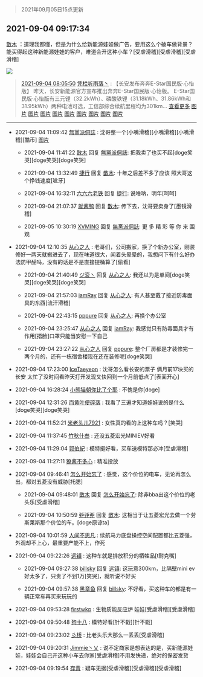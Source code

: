 > 2021年09月05日15点更新
<link rel="stylesheet" href="https://cdn.jsdelivr.net/gh/taotie6/sampleJSON@main/css/photo_show.css">


 ## 2021-09-04 09:17:34 

 [㪚木](https://www.coolapk.com/feed/29751622?shareKey=ZDA0OGEzNDYyZjFjNjEzMmNiOTM~) ：道理我都懂，但是为什么给新能源娃娃做广告，要用这么个破车做背景？能买得起这种新能源娃娃的客户，难道会开这种小车？[受虐滑稽][受虐滑稽][受虐滑稽] 

<div class="album">
<img class="img-item" src="http://image.coolapk.com/feed/2021/0904/09/1081091_8b85ef88_8253_2405@2240x3360.jpeg" />
</div>

> [2021-09-04 08:05:50](29750628) 
> [凭栏听雨落丶](https://www.coolapk.com/feed/29750628?shareKey=NmRkZDFlNzI3NTJlNjEzMmM5ZTQ~) : 【长安发布奔奔E-Star国民版·心怡版】  昨天，长安新能源官方宣布推出奔奔E-Star国民版·心怡版。  E-Star国民版·心怡版有三元锂（32.2kWh）、磷酸铁锂（31.18kWh、31.86kWh和31.95kWh）两种电池可选，工信部综合续航里程均为301km... <a href="">查看更多</a> 
[图片](http://image.coolapk.com/feed/2021/0904/08/537639_84890f35_3943_8221@1080x872.jpeg)
[图片](http://image.coolapk.com/feed/2021/0904/08/537639_a5bb06ab_3943_8223@1440x1080.jpeg)
[图片](http://image.coolapk.com/feed/2021/0904/08/537639_0cac52b0_3943_8225@1440x1080.jpeg)
[图片](http://image.coolapk.com/feed/2021/0904/08/537639_7fdf7176_3943_8226@1440x1080.jpeg)
[图片](http://image.coolapk.com/feed/2021/0904/08/537639_f8df9170_3943_8228@1440x1080.jpeg)
[图片](http://image.coolapk.com/feed/2021/0904/08/537639_8aa28c7d_3943_823@1440x1080.jpeg)
[图片](http://image.coolapk.com/feed/2021/0904/08/537639_90ac67df_3943_8232@2240x3360.jpeg)
[图片](http://image.coolapk.com/feed/2021/0904/08/537639_58a31a3a_3943_8234@2240x3360.jpeg)
[图片](http://image.coolapk.com/feed/2021/0904/08/537639_2b8869da_3943_8236@3526x2351.jpeg)

 ------- 

- 2021-09-04 11:09:42 [無黨派侗誌](uid=963651) : 沈哥整一个[小嘴滑稽][小嘴滑稽][小嘴滑稽][酷币] [图片](http://image.coolapk.com/feed/2021/0904/11/963651_3ea0b6ae_4978_8204@1080x2338.jpeg)

    - 2021-09-04 11:41:22 [㪚木](uid=1081091) 回复 [無黨派侗誌](uid=963651): 把我卖了也买不起[doge笑哭][doge笑哭][doge笑哭] 

    - 2021-09-04 13:32:49 [捷行](uid=1629443) 回复 [㪚木](uid=1081091): 十年之后差不多了应该  照大哥这个挣钱速度[呲牙] 

    - 2021-09-04 16:32:11 [六六六老铁](uid=1165265) 回复 [捷行](uid=1629443): 说啥呐，明年[呵呵] 

    - 2021-09-04 21:07:37 [就酱鸭](uid=632404) 回复 [㪚木](uid=1081091): 传下去，沈哥要卖身了[墨镜滑稽] 

    - 2021-09-05 10:30:19 [XVMING](uid=1188874) 回复 [無黨派侗誌](uid=963651): 更 多 精 彩 等 你 来 围 观 

- 2021-09-04 12:10:35 [从心之人](uid=3359478) : 老哥们，公司搬家，换了个新办公室，刚装修好一两天就搬进去了，现在味道很大，闻着头晕晕的，我想问下有什么好办法防甲醛吗，没有的话是不是直接提桶算了[偷看] 

    - 2021-09-04 21:40:49 [ジ衮丶](uid=494451) 回复 [从心之人](uid=3359478): 我还以为是单间[doge笑哭][doge笑哭][doge笑哭] 

    - 2021-09-04 21:57:03 [iamRay](uid=895867) 回复 [从心之人](uid=3359478): 有人甚至戴了接近防毒面具的东西[流汗滑稽] 

    - 2021-09-04 22:43:15 [pppure](uid=3029915) 回复 [从心之人](uid=3359478): 再换个办公室 

    - 2021-09-04 23:25:47 [从心之人](uid=3359478) 回复 [iamRay](uid=895867): 我感觉只有防毒面具才有作用[捂脸]口罩只能当安慰一下自己 

    - 2021-09-04 23:27:22 [从心之人](uid=3359478) 回复 [pppure](uid=3029915): 整个厂房都是才装修完一两个月的，还有一栋宿舍楼现在还在装修呢[doge笑哭] 

- 2021-09-04 17:23:00 [IceTaeyeon](uid=2789926) : 沈哥怎么看长安的票子
俩月前17块买的长安
太忙了没时间看昨天打开发现又快回到一个月前低点了[表面开心] 

- 2021-09-04 16:28:24 [小熊猫朝你比了个耶](uid=4352062) : 不愧是你[doge] 

- 2021-09-04 12:31:26 [而黄叶便碎落](uid=2845514) : 我看了三遍才知道娃娃说的是什么[doge笑哭][doge笑哭] 

- 2021-09-04 11:52:21 [米老头儿7921](uid=3247034) : 女性真的看的上这种车吗？[笑哭] 

- 2021-09-04 11:37:45 [竹秋什叁](uid=2319428) : 还没五菱宏光MINIEV好看 

- 2021-09-04 11:29:04 [郭伯紀](uid=2859803) : 模特挺好看，买车送模特那必冲[受虐滑稽] 

- 2021-09-04 11:27:11 [獠酱不多心](uid=2675499) : 精准投放 

- 2021-09-04 09:46:41 [怎么开始忘了](uid=1098357) : 感觉，这个价位的电车，无论再怎么出，都对五菱没有威胁[托腮] 

    - 2021-09-04 09:48:01 [㪚木](uid=1081091) 回复 [怎么开始忘了](uid=1098357): 除非bba出这个价位的老头乐[受虐滑稽] 

    - 2021-09-04 10:50:59 [戼戼戼](uid=4044548) 回复 [㪚木](uid=1081091): 这相当于让五菱宏光去做一个劳斯莱斯那个价位的车。[doge原谅ta] 

- 2021-09-04 10:01:59 [人间不思凡](uid=2080265) : 续航马力底盘操控空间配置都比五菱强，外观却不上心，最重要产能不上，作死 

- 2021-09-04 09:22:26 [远镇](uid=1471248) : 这种车就是排放积分的牺牲品[t耐克嘴] 

    - 2021-09-04 09:27:38 [billsky](uid=1018298) 回复 [远镇](uid=1471248): 这玩意300km，比隔壁mini ev好太多了，只贵了不到1万[笑哭]，就听说不好买 

    - 2021-09-04 09:57:38 [黑章鱼](uid=1544882) 回复 [billsky](uid=1018298): 不好看，买这种车的都是有一辆正常车再买来玩玩的 

- 2021-09-04 09:53:28 [firstwkp](uid=1185289) : 生物质能反应炉  娃娃[受虐滑稽][受虐滑稽] 

- 2021-09-04 09:50:48 [狗十八](uid=1812189) : 模特好看[针不戳][针不戳] 

- 2021-09-04 09:23:02 [彡桥](uid=3740933) : 比老头乐大那么一丢丢[受虐滑稽] 

- 2021-09-04 09:20:31 [Jimmie丶乂](uid=8304178) : 说不定商家是想表达的是，买新能源娃娃，娃娃会自己开这种小车去你家[受虐滑稽]不用发快递，绝对的保密发货 

- 2021-09-04 09:19:54 [存青](uid=1006954) : 疑车无据[受虐滑稽][受虐滑稽][受虐滑稽] 

